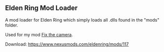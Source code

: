 ## Elden Ring Mod Loader
A mod loader for Elden Ring which simply loads all .dlls found in the "mods" folder.

Used for my mod [Fix the camera](https://www.nexusmods.com/eldenring/mods/118).

Download: https://www.nexusmods.com/eldenring/mods/117